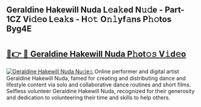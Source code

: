 ## Geraldine Hakewill Nuda L𝚎a𝚔ed N𝚞𝚍e - Part-1CZ Vi𝚍𝚎o L𝚎a𝚔s - H𝚘𝚝 O𝚗𝚕yf𝚊ns P𝚑𝚘tos Byg4E

# <h2><a href="http://kf2dco.oniu.top/?m=Geraldine+Hakewill+Nuda">🔗👉 🔴 Geraldine Hakewill Nuda P𝚑ot𝚘𝚜 V𝚒d𝚎o</a></h2>

[![Geraldine Hakewill Nuda Nu𝚍e𝚜](https://i.imgur.com/0qMVB7G.gif)](http://kf2dco.oniu.top/?m=Geraldine+Hakewill+Nuda)
Online performer and digital artist Geraldine Hakewill Nuda, famed for creating and distributing dance and lifestyle content via solo and collaborative dance routines and short films. Selfless volunteer Geraldine Hakewill Nuda, recognized for their generosity and dedication to volunteering their time and skills to help others.  

